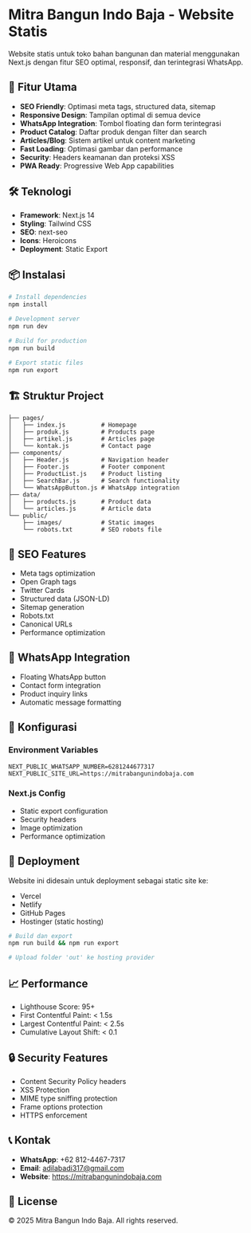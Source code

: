 # Mitra Bangun Indo Baja - Website Statis

Website statis untuk toko bahan bangunan dan material menggunakan Next.js dengan fitur SEO optimal, responsif, dan terintegrasi WhatsApp.

## 🚀 Fitur Utama

- **SEO Friendly**: Optimasi meta tags, structured data, sitemap
- **Responsive Design**: Tampilan optimal di semua device
- **WhatsApp Integration**: Tombol floating dan form terintegrasi
- **Product Catalog**: Daftar produk dengan filter dan search
- **Articles/Blog**: Sistem artikel untuk content marketing
- **Fast Loading**: Optimasi gambar dan performance
- **Security**: Headers keamanan dan proteksi XSS
- **PWA Ready**: Progressive Web App capabilities

## 🛠 Teknologi

- **Framework**: Next.js 14
- **Styling**: Tailwind CSS
- **SEO**: next-seo
- **Icons**: Heroicons
- **Deployment**: Static Export

## 📦 Instalasi

```bash
# Install dependencies
npm install

# Development server
npm run dev

# Build for production
npm run build

# Export static files
npm run export
```

## 🏗 Struktur Project

```
├── pages/
│   ├── index.js          # Homepage
│   ├── produk.js         # Products page
│   ├── artikel.js        # Articles page
│   └── kontak.js         # Contact page
├── components/
│   ├── Header.js         # Navigation header
│   ├── Footer.js         # Footer component
│   ├── ProductList.js    # Product listing
│   ├── SearchBar.js      # Search functionality
│   └── WhatsAppButton.js # WhatsApp integration
├── data/
│   ├── products.js       # Product data
│   └── articles.js       # Article data
└── public/
    ├── images/           # Static images
    └── robots.txt        # SEO robots file
```

## 🎯 SEO Features

- Meta tags optimization
- Open Graph tags
- Twitter Cards
- Structured data (JSON-LD)
- Sitemap generation
- Robots.txt
- Canonical URLs
- Performance optimization

## 📱 WhatsApp Integration

- Floating WhatsApp button
- Contact form integration
- Product inquiry links
- Automatic message formatting

## 🔧 Konfigurasi

### Environment Variables

```env
NEXT_PUBLIC_WHATSAPP_NUMBER=6281244677317
NEXT_PUBLIC_SITE_URL=https://mitrabangunindobaja.com
```

### Next.js Config

- Static export configuration
- Security headers
- Image optimization
- Performance optimization

## 🚀 Deployment

Website ini didesain untuk deployment sebagai static site ke:

- Vercel
- Netlify
- GitHub Pages
- Hostinger (static hosting)

```bash
# Build dan export
npm run build && npm run export

# Upload folder 'out' ke hosting provider
```

## 📈 Performance

- Lighthouse Score: 95+
- First Contentful Paint: < 1.5s
- Largest Contentful Paint: < 2.5s
- Cumulative Layout Shift: < 0.1

## 🔒 Security Features

- Content Security Policy headers
- XSS Protection
- MIME type sniffing protection
- Frame options protection
- HTTPS enforcement

## 📞 Kontak

- **WhatsApp**: +62 812-4467-7317
- **Email**: adilabadi317@gmail.com
- **Website**: https://mitrabangunindobaja.com

## 📄 License

© 2025 Mitra Bangun Indo Baja. All rights reserved.
